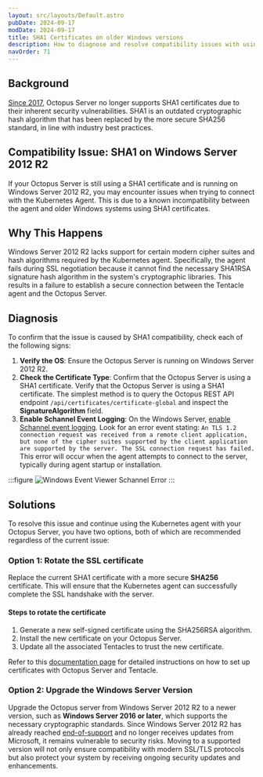 ```yaml
---
layout: src/layouts/Default.astro
pubDate: 2024-09-17
modDate: 2024-09-17
title: SHA1 Certificates on older Windows versions
description: How to diagnose and resolve compatibility issues with using SHA1 certificates
navOrder: 71
---
```


## Background
[Since 2017](../../../../security/cve/shattered-and-octopus-deploy#detecting-sha1-certificates-with-powershell), Octopus Server no longer supports SHA1 certificates due to their inherent security vulnerabilities. SHA1 is an outdated cryptographic hash algorithm that has been replaced by the more secure SHA256 standard, in line with industry best practices.


## Compatibility Issue: SHA1 on Windows Server 2012 R2
If your Octopus Server is still using a SHA1 certificate and is running on Windows Server 2012 R2, you may encounter issues when trying to connect with the Kubernetes Agent. This is due to a known incompatibility between the agent and older Windows systems using SHA1 certificates.

## Why This Happens
Windows Server 2012 R2 lacks support for certain modern cipher suites and hash algorithms required by the Kubernetes agent. Specifically, the agent fails during SSL negotiation because it cannot find the necessary SHA1RSA signature hash algorithm in the system's cryptographic libraries. This results in a failure to establish a secure connection between the Tentacle agent and the Octopus Server.

## Diagnosis
To confirm that the issue is caused by SHA1 compatibility, check each of the following signs:
1. **Verify the OS**: Ensure the Octopus Server is running on Windows Server 2012 R2.
2. **Check the Certificate Type**: Confirm that the Octopus Server is using a SHA1 certificate. Verify that the Octopus Server is using a SHA1 certificate. The simplest method is to query the Octopus REST API endpoint `/api/certificates/certificate-global` and inspect the **SignatureAlgorithm** field.
3. **Enable Schannel Event Logging**: On the Windows Server, [enable Schannel event logging](https://learn.microsoft.com/en-us/troubleshoot/developer/webapps/iis/health-diagnostic-performance/enable-schannel-event-logging). Look for an error event stating:
`An TLS 1.2 connection request was received from a remote client application, but none of the cipher suites supported by the client application are supported by the server. The SSL connection request has failed.`
This error will occur when the agent attempts to connect to the server, typically during agent startup or installation.

:::figure
![Windows Event Viewer Schannel Error](/docs/infrastructure/deployment-targets/kubernetes/kubernetes-agent/kubernetes-agent-troubleshooting-sha1-windows-event-viewer.png)
:::

## Solutions
To resolve this issue and continue using the Kubernetes agent with your Octopus Server, you have two options, both of which are recommended regardless of the current issue:

### Option 1: Rotate the SSL certificate
Replace the current SHA1 certificate with a more secure **SHA256** certificate. This will ensure that the Kubernetes agent can successfully complete the SSL handshake with the server.

#### Steps to rotate the certificate
1. Generate a new self-signed certificate using the SHA256RSA algorithm.
2. Install the new certificate on your Octopus Server.
3. Update all the associated Tentacles to trust the new certificate.

Refer to this [documentation page](../../../../security/octopus-tentacle-communication/custom-certificates-with-octopus-server-and-tentacle) for detailed instructions on how to set up certificates with Octopus Server and Tentacle.

### Option 2: Upgrade the Windows Server Version
Upgrade the Octopus server from Windows Server 2012 R2 to a newer version, such as **Windows Server 2016 or later**, which supports the necessary cryptographic standards. Since Windows Server 2012 R2 has already reached [end-of-support](https://azure.microsoft.com/en-au/updates/windows-server-2012r2-reaches-end-of-support) and no longer receives updates from Microsoft, it remains vulnerable to security risks. Moving to a supported version will not only ensure compatibility with modern SSL/TLS protocols but also protect your system by receiving ongoing security updates and enhancements. 
